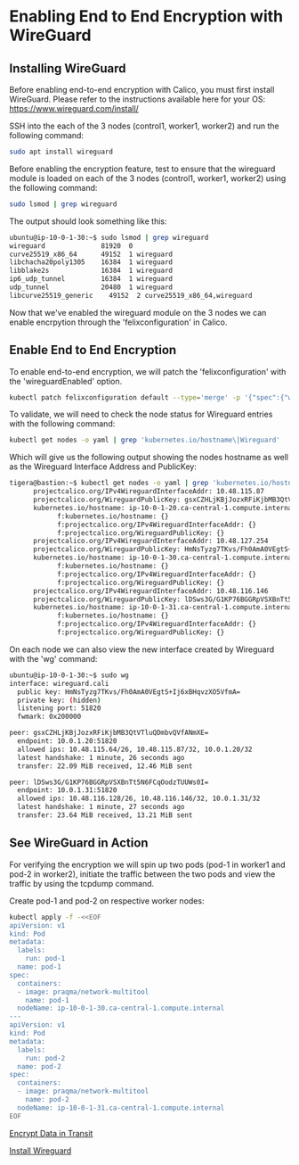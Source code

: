 # Enabling End to End Encryption with WireGuard

## Installing WireGuard

Before enabling end-to-end encryption with Calico, you must first install WireGuard. Please refer to the instructions available here for your OS: https://www.wireguard.com/install/

SSH into the each of the 3 nodes (control1, worker1, worker2) and run the following command:
```bash
sudo apt install wireguard
```

Before enabling the encryption feature, test to ensure that the wireguard module is loaded on each of the 3 nodes (control1, worker1, worker2) using the following command:

```bash
sudo lsmod | grep wireguard
```

The output should look something like this:

```bash
ubuntu@ip-10-0-1-30:~$ sudo lsmod | grep wireguard
wireguard              81920  0
curve25519_x86_64      49152  1 wireguard
libchacha20poly1305    16384  1 wireguard
libblake2s             16384  1 wireguard
ip6_udp_tunnel         16384  1 wireguard
udp_tunnel             20480  1 wireguard
libcurve25519_generic    49152  2 curve25519_x86_64,wireguard
```

Now that we've enabled the wireguard module on the 3 nodes we can enable encrpytion through the 'felixconfiguration' in Calico.

## Enable End to End Encryption

To enable end-to-end encryption, we will patch the 'felixconfiguration' with the 'wireguardEnabled' option.

```bash
kubectl patch felixconfiguration default --type='merge' -p '{"spec":{"wireguardEnabled":true}}'
```

To validate, we will need to check the node status for Wireguard entries with the following command:

```bash
kubectl get nodes -o yaml | grep 'kubernetes.io/hostname\|Wireguard'
```

Which will give us the following output showing the nodes hostname as well as the Wireguard Interface Address and PublicKey:

```bash
tigera@bastion:~$ kubectl get nodes -o yaml | grep 'kubernetes.io/hostname\|Wireguard'
      projectcalico.org/IPv4WireguardInterfaceAddr: 10.48.115.87
      projectcalico.org/WireguardPublicKey: gsxCZHLjKBjJozxRFiKjbMB3QtVTluQDmbvQVfANmXE=
      kubernetes.io/hostname: ip-10-0-1-20.ca-central-1.compute.internal
            f:kubernetes.io/hostname: {}
            f:projectcalico.org/IPv4WireguardInterfaceAddr: {}
            f:projectcalico.org/WireguardPublicKey: {}
      projectcalico.org/IPv4WireguardInterfaceAddr: 10.48.127.254
      projectcalico.org/WireguardPublicKey: HmNsTyzg7TKvs/Fh0AmA0VEgtS+Ij6xBHqvzXO5VfmA=
      kubernetes.io/hostname: ip-10-0-1-30.ca-central-1.compute.internal
            f:kubernetes.io/hostname: {}
            f:projectcalico.org/IPv4WireguardInterfaceAddr: {}
            f:projectcalico.org/WireguardPublicKey: {}
      projectcalico.org/IPv4WireguardInterfaceAddr: 10.48.116.146
      projectcalico.org/WireguardPublicKey: lDSws3G/G1KP76BGGRpVSXBnTt5N6FCqOodzTUUWs0I=
      kubernetes.io/hostname: ip-10-0-1-31.ca-central-1.compute.internal
            f:kubernetes.io/hostname: {}
            f:projectcalico.org/IPv4WireguardInterfaceAddr: {}
            f:projectcalico.org/WireguardPublicKey: {}
```

On each node we can also view the new interface created by Wireguard with the 'wg' command:

```bash
ubuntu@ip-10-0-1-30:~$ sudo wg
interface: wireguard.cali
  public key: HmNsTyzg7TKvs/Fh0AmA0VEgtS+Ij6xBHqvzXO5VfmA=
  private key: (hidden)
  listening port: 51820
  fwmark: 0x200000

peer: gsxCZHLjKBjJozxRFiKjbMB3QtVTluQDmbvQVfANmXE=
  endpoint: 10.0.1.20:51820
  allowed ips: 10.48.115.64/26, 10.48.115.87/32, 10.0.1.20/32
  latest handshake: 1 minute, 26 seconds ago
  transfer: 22.09 MiB received, 12.46 MiB sent

peer: lDSws3G/G1KP76BGGRpVSXBnTt5N6FCqOodzTUUWs0I=
  endpoint: 10.0.1.31:51820
  allowed ips: 10.48.116.128/26, 10.48.116.146/32, 10.0.1.31/32
  latest handshake: 1 minute, 27 seconds ago
  transfer: 23.64 MiB received, 13.21 MiB sent
```

## See WireGuard in Action

For verifying the encryption we will spin up two pods (pod-1 in worker1 and pod-2 in worker2), initiate the traffic between the two pods and view the traffic by using the tcpdump command.

Create pod-1 and pod-2 on respective worker nodes:
```bash
kubectl apply -f -<<EOF
apiVersion: v1
kind: Pod
metadata:
  labels:
    run: pod-1
  name: pod-1
spec:
  containers:
  - image: praqma/network-multitool
    name: pod-1
  nodeName: ip-10-0-1-30.ca-central-1.compute.internal
---
apiVersion: v1
kind: Pod
metadata:
  labels:
    run: pod-2
  name: pod-2
spec:
  containers:
  - image: praqma/network-multitool
    name: pod-2
  nodeName: ip-10-0-1-31.ca-central-1.compute.internal
EOF
```

[Encrypt Data in Transit](https://docs.tigera.io/compliance/encrypt-cluster-pod-traffic)

[Install Wireguard](https://www.wireguard.com/install/)
